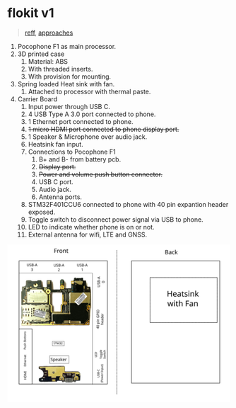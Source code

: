 # flokit v1
> [reff](https://www.youtube.com/watch?v=y_1fQNMngR8), [approaches](https://docs.google.com/spreadsheets/d/1BthkBxEVvZwUj0DJqJtIEh1Ik83EtCKjhRa28SElPOE/edit?usp=sharing)

1. Pocophone F1 as main processor.
2. 3D printed case
    1. Material: ABS 
    2. With threaded inserts.
    3. With provision for mounting. 
3. Spring loaded Heat sink with fan.
    1. Attached to processor with thermal paste. 
4. Carrier Board
    1. Input power through USB C. 
    2. 4 USB Type A 3.0 port connected to phone.
    3. 1 Ethernet port connected to phone.
    4. ~~1 micro HDMI port connected to phone display port.~~
    5. 1 Speaker & Microphone over audio jack.
    6. Heatsink fan input.
    7. Connections to Pocophone F1
        1. B+ and B- from battery pcb.
        2. ~~Display port.~~
        3. ~~Power and volume push button connector.~~
        4. USB C port.
        5. Audio jack.
        6. Antenna ports.
    8. STM32F401CCU6 connected to phone with 40 pin expantion header exposed.
    9. Toggle switch to disconnect power signal via USB to phone.
    10. LED to indicate whether phone is on or not.
    11. External antenna for wifi, LTE and GNSS.

  
![carrier_board](./carrier_board.svg)
